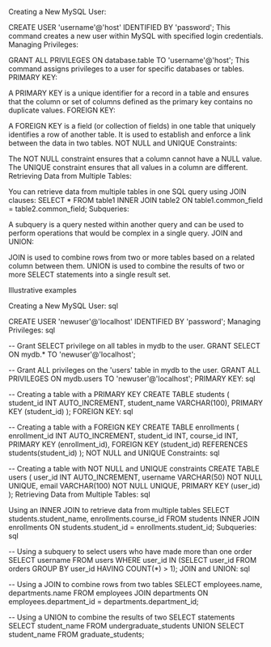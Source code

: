 Creating a New MySQL User:

CREATE USER 'username'@'host' IDENTIFIED BY 'password';
This command creates a new user within MySQL with specified login credentials.
Managing Privileges:

GRANT ALL PRIVILEGES ON database.table TO 'username'@'host';
This command assigns privileges to a user for specific databases or tables.
PRIMARY KEY:

A PRIMARY KEY is a unique identifier for a record in a table and ensures that the column or set of columns defined as the primary key contains no duplicate values.
FOREIGN KEY:

A FOREIGN KEY is a field (or collection of fields) in one table that uniquely identifies a row of another table. It is used to establish and enforce a link between the data in two tables.
NOT NULL and UNIQUE Constraints:

The NOT NULL constraint ensures that a column cannot have a NULL value.
The UNIQUE constraint ensures that all values in a column are different.
Retrieving Data from Multiple Tables:

You can retrieve data from multiple tables in one SQL query using JOIN clauses:
SELECT * FROM table1 INNER JOIN table2 ON table1.common_field = table2.common_field;
Subqueries:

A subquery is a query nested within another query and can be used to perform operations that would be complex in a single query.
JOIN and UNION:

JOIN is used to combine rows from two or more tables based on a related column between them.
UNION is used to combine the results of two or more SELECT statements into a single result set.

Illustrative examples


Creating a New MySQL User:
sql

CREATE USER 'newuser'@'localhost' IDENTIFIED BY 'password';
Managing Privileges:
sql

-- Grant SELECT privilege on all tables in mydb to the user.
GRANT SELECT ON mydb.* TO 'newuser'@'localhost';

-- Grant ALL privileges on the 'users' table in mydb to the user.
GRANT ALL PRIVILEGES ON mydb.users TO 'newuser'@'localhost';
PRIMARY KEY:
sql

-- Creating a table with a PRIMARY KEY
CREATE TABLE students (
    student_id INT AUTO_INCREMENT,
    student_name VARCHAR(100),
    PRIMARY KEY (student_id)
);
FOREIGN KEY:
sql

-- Creating a table with a FOREIGN KEY
CREATE TABLE enrollments (
    enrollment_id INT AUTO_INCREMENT,
    student_id INT,
    course_id INT,
    PRIMARY KEY (enrollment_id),
    FOREIGN KEY (student_id) REFERENCES students(student_id)
);
NOT NULL and UNIQUE Constraints:
sql

-- Creating a table with NOT NULL and UNIQUE constraints
CREATE TABLE users (
    user_id INT AUTO_INCREMENT,
    username VARCHAR(50) NOT NULL UNIQUE,
    email VARCHAR(100) NOT NULL UNIQUE,
    PRIMARY KEY (user_id)
);
Retrieving Data from Multiple Tables:
sql

 Using an INNER JOIN to retrieve data from multiple tables
SELECT students.student_name, enrollments.course_id
FROM students
INNER JOIN enrollments ON students.student_id = enrollments.student_id;
Subqueries:
sql

-- Using a subquery to select users who have made more than one order
SELECT username
FROM users
WHERE user_id IN (SELECT user_id FROM orders GROUP BY user_id HAVING COUNT(*) > 1);
JOIN and UNION:
sql

-- Using a JOIN to combine rows from two tables
SELECT employees.name, departments.name
FROM employees
JOIN departments ON employees.department_id = departments.department_id;

-- Using a UNION to combine the results of two SELECT statements
SELECT student_name FROM undergraduate_students
UNION
SELECT student_name FROM graduate_students;
